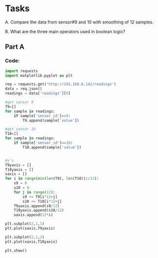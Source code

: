 # Tasks
A. Compare the data from sensor#9 and 10 with smoothing of 12 samples.

B. What are the three main operators used in boolean logic?

## Part A

### Code:

```.py
import requests
import matplotlib.pyplot as plt

req = requests.get('http://192.168.6.142/readings')
data = req.json()
readings = data['readings'][0]

#get sensor 9
T9=[]
for sample in readings:
    if sample['sensor_id']==9:
        T9.append(sample['value'])

#get sensor 10
T10=[]
for sample in readings:
    if sample['sensor_id']==10:
        T10.append(sample['value'])


#y's
T9yaxis = []
T10yaxis = []
xaxis = []
for i in range(min(len(T9), len(T10))//12):
    s9 = 0
    s10 = 0
    for j in range(12):
        s9 += T9[i*12+j]
        s10 += T10[i*12+j]
    T9yaxis.append(s9/12)
    T10yaxis.append(s10/12)
    xaxis.append(12*i)

plt.subplot(2,1,1)
plt.plot(xaxis,T9yaxis)

plt.subplot(2,1,2)
plt.plot(xaxis,T10yaxis)

plt.show()
```

